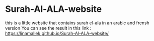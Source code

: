 # Surah-Al-ALA-website
this is a little website that contains surah el-ala in an arabic and frensh version 
You can see the result in this link : https://linamallek.github.io/Surah-Al-ALA-website/
